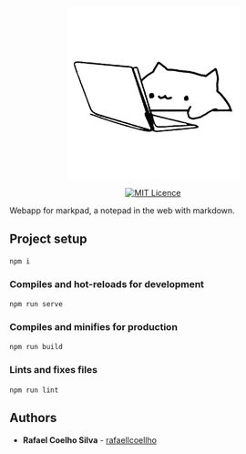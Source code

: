 <p align="center">
  <a href="https://markpad.com.br" target="_blank" rel="noopener noreferrer">
    <img alt="Logo" src="src/assets/logo.png" width="300px">
  </a>
</p>

<p align="center">
  <a href="https://opensource.org/licenses/MIT"><img src="https://img.shields.io/badge/License-MIT-yellow.svg" alt="MIT Licence"></a>
  <!-- <a href="https://app.netlify.com/sites/markpadd/deploys"><img src="https://api.netlify.com/api/v1/badges/935c1880-80bc-4e14-8b33-7f18cb80ff4a/deploy-status" alt="Netlify Status"></a> -->
</p>

Webapp for markpad, a notepad in the web with markdown.

## Project setup

```
npm i
```

### Compiles and hot-reloads for development

```
npm run serve
```

### Compiles and minifies for production

```
npm run build
```

### Lints and fixes files

```
npm run lint
```

## Authors

* **Rafael Coelho Silva** - [rafaellcoellho](https://github.com/rafaellcoellho)

